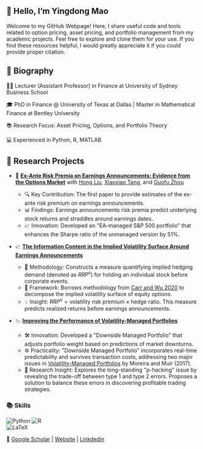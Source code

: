 ## 👋 Hello, I’m Yingdong Mao
Welcome to my GitHub Webpage! Here, I share useful code and tools related to option pricing, asset pricing, and portfolio management from my academic projects. Feel free to explore and clone them for your use. If you find these resources helpful, I would greatly appreciate it if you could provide proper citation.

## 👤 Biography
👨‍🏫 Lecturer (Assistant Professor) in Finance at University of Sydney Business School

🎓 PhD in Finance @ University of Texas at Dallas | Master in Mathematical Finance at Bentley University

📚 Research Focus: Asset Pricing, Options, and Portfolio Theory

💻 Experienced in Python, R, MATLAB

## 🔬 Research Projects  
- 📄 [**Ex-Ante Risk Premia on Earnings Announcements: Evidence from the Options Market**](https://papers.ssrn.com/sol3/papers.cfm?abstract_id=4342267) with [Hong Liu](https://apps.olin.wustl.edu/faculty/liuh/), [Xiaoxiao Tang](https://sites.google.com/view/xiaoxiaotang-homepage), and [Guofu Zhou](https://apps.olin.wustl.edu/faculty/zhou/)

  + 🔍 Key Contribution: The first paper to provide estimates of the ex-ante risk premium on earnings announcements.
  + 📊 Findings: Earnings announcements risk premia predict underlying stock returns and straddles around earnings dates.
  + 📈 Innovation: Developed an "EA-managed S&P 500 portfolio" that enhances the Sharpe ratio of the unmanaged version by 51%.

- 📈 [**The Information Content in the Implied Volatility Surface Around Earnings Announcements**](https://drive.google.com/file/d/1CFTNOC7vzK7B1x5FCDE3rwUl3aoq81We/view)
  + 🔧 Methodology: Constructs a measure quantifying implied hedging demand (denoted as $RRP^v$) for holding an individual stock before corporate events.
  + 📖 Framework: Borrows methodology from [Carr and Wu 2020](https://onlinelibrary.wiley.com/doi/abs/10.1111/jofi.12894) to decompose the implied volatility surface of equity options.
  + 💡 Insight: $RRP^v = \text{volatility risk premium} \times \text{hedge ratio}$. This measure predicts realized returns before earnings announcements.
    
- 📉 [**Improving the Performance of Volatility-Managed Portfolios**](https://drive.google.com/file/d/1jup9STywj8tdWz_Q2ovsbeG96WlEo2wk/view)

  + 🛠️ Innovation: Developed a "Downside Managed Portfolio" that adjusts portfolio weight based on predictions of market downturns.
  + ⚙️ Practicality: "Downside Managed Portfolio" incorporates real-time predictability and survives transaction costs, addressing two major issues in [Volatility-Managed Portfolios](https://onlinelibrary.wiley.com/doi/abs/10.1111/jofi.12513) by Moreira and Muir (2017).
  + 🧪 Research Insight: Explores the long-standing "p-hacking" issue by revealing the trade-off between type 1 and type 2 errors. Proposes a solution to balance these errors in discovering profitable trading strategies.
    
### 📚 Skills  
![Python](https://img.shields.io/badge/Python-3.8-blue) ![R](https://img.shields.io/badge/R-4.0.2-lightblue)  
![LaTeX](https://img.shields.io/badge/LaTeX-Professional-orange)  

🔗 [Google Scholar]([link](https://scholar.google.com/citations?user=j0c2PTwAAAAJ&hl=en)) | [Website]([link](https://sites.google.com/view/yingdong-mao/home)) | [Linkdedin](link)  
